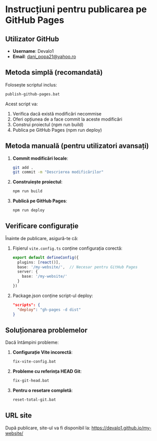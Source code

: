 # Instrucțiuni pentru publicarea pe GitHub Pages

## Utilizator GitHub

- **Username**: Devalo1
- **Email**: dani_popa21@yahoo.ro

## Metoda simplă (recomandată)

Folosește scriptul inclus:

```bash
publish-github-pages.bat
```

Acest script va:
1. Verifica dacă există modificări necommise
2. Oferi opțiunea de a face commit la aceste modificări
3. Construi proiectul (npm run build)
4. Publica pe GitHub Pages (npm run deploy)

## Metoda manuală (pentru utilizatori avansați)

1. **Commit modificări locale**:
   ```bash
   git add .
   git commit -m "Descrierea modificărilor"
   ```

2. **Construiește proiectul**:
   ```bash
   npm run build
   ```

3. **Publică pe GitHub Pages**:
   ```bash
   npm run deploy
   ```

## Verificare configurație

Înainte de publicare, asigură-te că:

1. Fișierul `vite.config.ts` conține configurația corectă:
   ```typescript
   export default defineConfig({
     plugins: [react()],
     base: '/my-website/',  // Necesar pentru GitHub Pages
     server: {
       base: '/my-website/'
     }
   })
   ```

2. Package.json conține script-ul deploy:
   ```json
   "scripts": {
     "deploy": "gh-pages -d dist"
   }
   ```

## Soluționarea problemelor

Dacă întâmpini probleme:

1. **Configurație Vite incorectă**:
   ```bash
   fix-vite-config.bat
   ```

2. **Probleme cu referința HEAD Git**:
   ```bash
   fix-git-head.bat
   ```

3. **Pentru o resetare completă**:
   ```bash
   reset-total-git.bat
   ```

## URL site

După publicare, site-ul va fi disponibil la:
https://devalo1.github.io/my-website/
